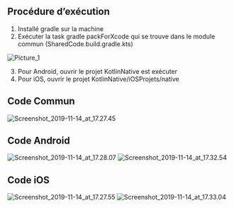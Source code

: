 ## Procédure d’exécution 

1.  Installé gradle sur la machine
2.	Exécuter la task gradle packForXcode qui se trouve dans le module commun (SharedCode.build.gradle.kts)

![Picture_1](/uploads/732f5f7e1d7d3c34755747165b1f7fc6/Picture_1.png)

3.	Pour Android, ouvrir le projet KotlinNative est exécuter 
4.	Pour iOS, ouvrir le projet KotlinNative/iOSProjets/native


## Code Commun 
![Screenshot_2019-11-14_at_17.27.45](/uploads/c0f58003c2fbcb81135acbb8b39d4417/Screenshot_2019-11-14_at_17.27.45.png)
## Code Android
![Screenshot_2019-11-14_at_17.28.07](/uploads/4e190f227ffa968fc3d33bafdca48cd6/Screenshot_2019-11-14_at_17.28.07.png)
![Screenshot_2019-11-14_at_17.32.54](/uploads/51770a9159f4fd3860a3e2dab41e6cb3/Screenshot_2019-11-14_at_17.32.54.png)
## Code iOS
![Screenshot_2019-11-14_at_17.27.55](/uploads/7bf09d86a4c60868f5dbae5a7ffec828/Screenshot_2019-11-14_at_17.27.55.png)
![Screenshot_2019-11-14_at_17.33.04](/uploads/cf10c838e372a4fbd22dfcd2f6937239/Screenshot_2019-11-14_at_17.33.04.png)